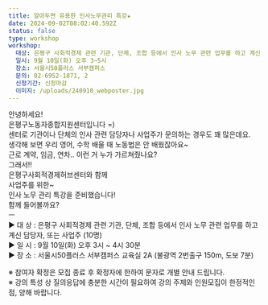 ```yaml
---
title: 알아두면 유용한 인사노무관리 특강★
date: 2024-09-02T08:02:40.592Z
status: false
type: workshop
workshop:
  대상: 은평구 사회적경제 관련 기관, 단체, 조합 등에서 인사 노무 관련 업무를 하고 계신 담당자, 또는 사업주 (10명)
  일시: 9월 10일(화) 오후 3~5시
  장소: 서울시50플러스 서부캠퍼스
  문의: 02-6952-1871, 2
  신청기간: 신청마감
  이미지: /uploads/240910_webposter.jpg
---
```

안녕하세요! <br>
은평구노동자종합지원센터입니다 =) <br>
센터로 기관이나 단체의 인사 관련 담당자나 사업주가 문의하는 경우도 꽤 많은데요. <br>
생각해 보면 우리 영어, 수학 배울 때 노동법은 안 배웠잖아요~ <br>
근로 계약, 임금, 연차.. 이런 거 누가 가르쳐줬나요? <br>
그래서!! <br>
은평구사회적경제허브센터와 함께 <br>
사업주를 위한~ <br>
인사 노무 관리 특강을 준비했습니다! <br>
함께 들어볼까요? <br>
ㅡ  <br>
▶ 대 상 : 은평구 사회적경제 관련 기관, 단체, 조합 등에서 인사 노무 관련 업무를 하고 계신 담당자, 또는 사업주 (10명) <br>
▶ 일 시 : 9월 10일(화) 오후 3시 ~ 4시 30분 <br>
▶ 장 소 : 서울시50플러스 서부캠퍼스 교육실 2A (불광역 2번출구 150m, 도보 7분) <br>

※ 참여자 확정은 모집 종료 후 확정자에 한하여 문자로 개별 안내 드립니다. <br>
※ 강의 특성 상 질의응답에 충분한 시간이 필요하여 강의 주제와 인원모집이 한정적인 점, 양해 바랍니다. <br><br>